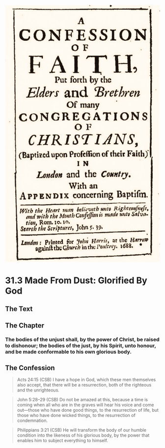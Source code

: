 <img class="intro-right" src="art-1689.png">

# 31.3 Made From Dust: Glorified By God

## The Text

## The Chapter

### The bodies of the unjust shall, by the power of Christ, be raised to dishonour; the bodies of the just, by his Spirit, unto honour, and be made conformable to his own glorious body.

## The Confession

>Acts 24:15 (CSB) I have a hope in God, which these men themselves also accept, that there will be a resurrection, both of the righteous and the unrighteous.

>John 5:28–29 (CSB) Do not be amazed at this, because a time is coming when all who are in the graves will hear his voice and come out—those who have done good things, to the resurrection of life, but those who have done wicked things, to the resurrection of condemnation.

>Philippians 3:21 (CSB) He will transform the body of our humble condition into the likeness of his glorious body, by the power that enables him to subject everything to himself.

